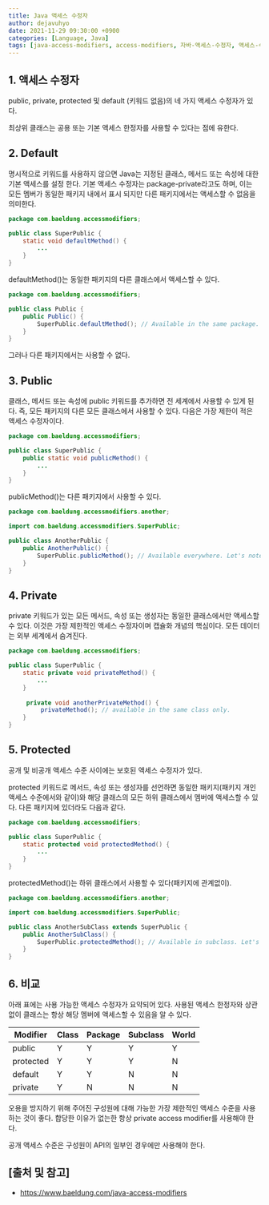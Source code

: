 ```yaml
---
title: Java 액세스 수정자
author: dejavuhyo
date: 2021-11-29 09:30:00 +0900
categories: [Language, Java]
tags: [java-access-modifiers, access-modifiers, 자바-액세스-수정자, 액세스-수정자]
---
```


## 1. 액세스 수정자
public, private, protected 및 default (키워드 없음)의 네 가지 액세스 수정자가 있다.

최상위 클래스는 공용 또는 기본 액세스 한정자를 사용할 수 있다는 점에 유한다.

## 2. Default
명시적으로 키워드를 사용하지 않으면 Java는 지정된 클래스, 메서드 또는 속성에 대한 기본 액세스를 설정 한다. 기본 액세스 수정자는 package-private라고도 하며, 이는 모든 멤버가 동일한 패키지 내에서 표시 되지만 다른 패키지에서는 액세스할 수 없음을 의미한다.

```java
package com.baeldung.accessmodifiers;

public class SuperPublic {
    static void defaultMethod() {
        ...
    }
}
```

defaultMethod()는 동일한 패키지의 다른 클래스에서 액세스할 수 있다.

```java
package com.baeldung.accessmodifiers;

public class Public {
    public Public() {
        SuperPublic.defaultMethod(); // Available in the same package.
    }
}
```

그러나 다른 패키지에서는 사용할 수 없다.

## 3. Public
클래스, 메서드 또는 속성에 public 키워드를 추가하면 전 세계에서 사용할 수 있게 된다. 즉, 모든 패키지의 다른 모든 클래스에서 사용할 수 있다. 다음은 가장 제한이 적은 액세스 수정자이다.

```java
package com.baeldung.accessmodifiers;

public class SuperPublic {
    public static void publicMethod() {
        ...
    }
}
```

publicMethod()는 다른 패키지에서 사용할 수 있다.

```java
package com.baeldung.accessmodifiers.another;

import com.baeldung.accessmodifiers.SuperPublic;

public class AnotherPublic {
    public AnotherPublic() {
        SuperPublic.publicMethod(); // Available everywhere. Let's note different package.
    }
}
```

## 4. Private
private 키워드가 있는 모든 메서드, 속성 또는 생성자는 동일한 클래스에서만 액세스할 수 있다. 이것은 가장 제한적인 액세스 수정자이며 캡슐화 개념의 핵심이다. 모든 데이터는 외부 세계에서 숨겨진다.

```java
package com.baeldung.accessmodifiers;

public class SuperPublic {
    static private void privateMethod() {
        ...
    }
    
     private void anotherPrivateMethod() {
         privateMethod(); // available in the same class only.
    }
}
```

## 5. Protected
공개 및 비공개 액세스 수준 사이에는 보호된 액세스 수정자가 있다.

protected 키워드로 메서드, 속성 또는 생성자를 선언하면 동일한 패키지(패키지 개인 액세스 수준에서와 같이)와 해당 클래스의 모든 하위 클래스에서 멤버에 액세스할 수 있다. 다른 패키지에 있더라도 다음과 같다.

```java
package com.baeldung.accessmodifiers;

public class SuperPublic {
    static protected void protectedMethod() {
        ...
    }
}
```

protectedMethod()는 하위 클래스에서 사용할 수 있다(패키지에 관계없이).

```java
package com.baeldung.accessmodifiers.another;

import com.baeldung.accessmodifiers.SuperPublic;

public class AnotherSubClass extends SuperPublic {
    public AnotherSubClass() {
        SuperPublic.protectedMethod(); // Available in subclass. Let's note different package.
    }
}
```

## 6. 비교
아래 표에는 사용 가능한 액세스 수정자가 요약되어 있다. 사용된 액세스 한정자와 상관없이 클래스는 항상 해당 멤버에 액세스할 수 있음을 알 수 있다.

| Modifier | Class | Package | Subclass | World |
|-----|-----|-----|-----|-----|
| public | Y | Y | Y | Y |
| protected | Y | Y | Y | N |
| default | Y | Y | N | N |
| private | Y | N | N | N |

오용을 방지하기 위해 주어진 구성원에 대해 가능한 가장 제한적인 액세스 수준을 사용하는 것이 좋다. 합당한 이유가 없는한 항상 private access modifier를 사용해야 한다.

공개 액세스 수준은 구성원이 API의 일부인 경우에만 사용해야 한다.

## [출처 및 참고]
* <https://www.baeldung.com/java-access-modifiers>
